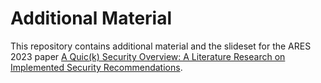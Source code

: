 # Additional Material

This repository contains additional material and the slideset for the ARES 2023 paper [A Quic(k) Security Overview: A Literature Research on Implemented Security Recommendations](https://dl.acm.org/doi/10.1145/3600160.3605164).
